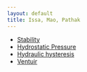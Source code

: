```yaml
---
layout: default
title: Issa, Mao, Pathak
---
```



- [Stability](./stability/)
- [Hydrostatic Pressure](./HydrostaticPressure/)
- [Hydraulic hysteresis](./Hydraulic_hysteresis/)
- [Ventuir](./venturi/)

